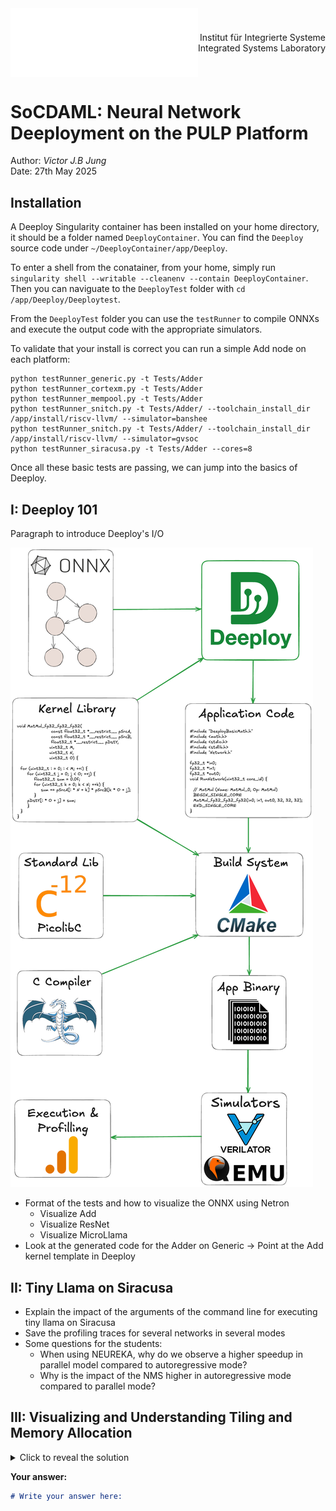 <div style="display: flex; justify-content: space-between; align-items: center;">
  <img src="Images/EthLogoNeg.png" alt="Image" width="300">
  <div style="text-align: right;">
    <p>Institut für Integrierte Systeme <br>
    Integrated Systems Laboratory</p>
  </div>
</div>


# SoCDAML: Neural Network Deeployment on the PULP Platform
Author: *Victor J.B Jung* <br>
Date: 27th May 2025

## Installation

A Deeploy Singularity container has been installed on your home directory, it should be a folder named `DeeployContainer`. You can find the `Deeploy` source code under `~/DeeployContainer/app/Deeploy`.

To enter a shell from the conatainer, from your home, simply run `singularity shell --writable --cleanenv --contain DeeployContainer`. Then you can naviguate to the `DeeployTest` folder with `cd /app/Deeploy/Deeploytest`.

From the `DeeployTest` folder you can use the `testRunner` to compile ONNXs and execute the output code with the appropriate simulators.

To validate that your install is correct you can run a simple Add node on each platform:
```
python testRunner_generic.py -t Tests/Adder
python testRunner_cortexm.py -t Tests/Adder
python testRunner_mempool.py -t Tests/Adder
python testRunner_snitch.py -t Tests/Adder/ --toolchain_install_dir /app/install/riscv-llvm/ --simulator=banshee
python testRunner_snitch.py -t Tests/Adder/ --toolchain_install_dir /app/install/riscv-llvm/ --simulator=gvsoc
python testRunner_siracusa.py -t Tests/Adder --cores=8
```
Once all these basic tests are passing, we can jump into the basics of Deeploy. 

## I: Deeploy 101

Paragraph to introduce Deeploy's I/O

![Deeploy's System](Images/DeeploySystem.png)

- Format of the tests and how to visualize the ONNX using Netron
    - Visualize Add
    - Visualize ResNet
    - Visualize MicroLlama
- Look at the generated code for the Adder on Generic -> Point at the Add kernel template in Deeploy

## II: Tiny Llama on Siracusa

- Explain the impact of the arguments of the command line for executing tiny llama on Siracusa
- Save the profiling traces for several networks in several modes
- Some questions for the students:
  - When using NEUREKA, why do we observe a higher speedup in parallel model compared to autoregressive mode?
  - Why is the impact of the NMS higher in autoregressive mode compared to parallel mode?

## III: Visualizing and Understanding Tiling and Memory Allocation






<details>
  <summary>Click to reveal the solution</summary>

  **Solution:**  
  The derivative of `x^2` is `2x`.
</details>

**Your answer:**

```markdown
# Write your answer here:
